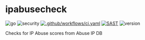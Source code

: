 # ipabusecheck

![go](https://img.shields.io/badge/language-go-blue)
![security](https://img.shields.io/badge/category-security-blue)
[![.github/workflows/ci.yaml](https://github.com/scottbrown/ipabusecheck/actions/workflows/ci.yaml/badge.svg)](https://github.com/scottbrown/ipabusecheck/actions/workflows/ci.yaml)
[![SAST](https://github.com/scottbrown/ipabusecheck/actions/workflows/sast.yaml/badge.svg)](https://github.com/scottbrown/ipabusecheck/actions/workflows/sast.yaml)
![version](https://img.shields.io/badge/version-0.1-blue)

Checks for IP Abuse scores from Abuse IP DB
